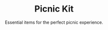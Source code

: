 ---
layout: list
title: "Picnic Kit"
permalink: "/picnic-essentials-and-gear/"
categories: [Events]

emoji: "🧺"
subtitle: "Essential items for the perfect picnic experience."
description: "Create unforgettable outdoor dining memories with our comprehensive picnic checklist. From food preparation to comfort items and entertainment, this guide ensures you have everything needed for a perfect picnic in the park, beach, or countryside."

items:
    - name: Food & Drinks
      items:
        - 'Appetizers'
        - 'Beverages'
        - 'Bread'
        - 'Cheese'
        - 'Condiments'
        - 'Desserts'
        - 'Fruits'
        - 'Main dishes'
        - 'Salads'
        - 'Sandwiches'
        - 'Snacks'
    - name: Tableware
      items:
        - 'Cups'
        - 'Cutting board'
        - 'Knives'
        - 'Napkins'
        - 'Paper towels'
        - 'Plates'
        - 'Salt and pepper'
        - 'Serving utensils'
        - 'Silverware'
        - 'Tablecloth'
    - name: Storage & Transport
      items:
        - 'Cooler with ice'
        - 'Food containers'
        - 'Insulated bags'
        - 'Picnic basket'
        - 'Plastic bags'
        - 'Thermos'
        - 'Water bottles'
        - 'Ziploc bags'
    - name: Comfort & Setup
      items:
        - 'Blanket'
        - 'Camping chairs'
        - 'Cushions'
        - 'Folding table'
        - 'Ground cover'
        - 'Pillows'
        - 'Sun umbrella'
    - name: Entertainment
      items:
        - 'Books'
        - 'Board games'
        - 'Cards'
        - 'Frisbee'
        - 'Music player'
        - 'Portable speaker'
        - 'Sports equipment'
    - name: Personal Care
      items:
        - 'Bug spray'
        - 'Hand sanitizer'
        - 'Sunscreen'
        - 'Sunglasses'
        - 'Tissues'
        - 'Wet wipes'
    - name: Cleanup
      items:
        - 'Garbage bags'
        - 'Paper towels'
        - 'Recycling bags'
        - 'Wet wipes'
    - name: Safety
      items:
        - 'First aid kit'
        - 'Insect repellent'
        - 'Sunscreen'
        - 'Water purification tablets'
--- 